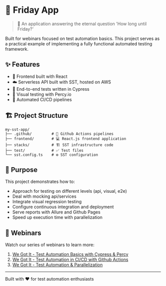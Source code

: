 # 🎯 Friday App

> 📅 An application answering the eternal question 'How long until Friday?'

Built for webinars focused on test automation basics. This project serves as a practical example of implementing a fully functional automated testing framework.

## ✨ Features

- 🎨 Frontend built with React
- ☁️ Serverless API built with SST, hosted on AWS
- 🧪 End-to-end tests written in Cypress
- 👀 Visual testing with Percy.io
- 🚀 Automated CI/CD pipelines

## 🏗️ Project Structure

```
my-sst-app/
├── .github/         # 🔄 Github Actions pipelines
├── frontend/        # 💻 React.js frontend application
├── stacks/          # 🏗️ SST infrastructure code
├── test/            # ✅ Test files
└── sst.config.ts    # ⚙️ SST configuration
```

## 🎯 Purpose

This project demonstrates how to:
- Approach for testing on different levels (api, visual, e2e)
- Deal with mocking api/services
- Integrate visual regression testing
- Configure continuous integration and deployment
- Serve reports with Allure and Github Pages
- Speed up execution time with parallelization


## 🎥 Webinars

Watch our series of webinars to learn more:
1. [We Got It - Test Automation Basics with Cypress & Percy](https://www.youtube.com/watch?v=Lq2PxJUfiGI)
2. [We Got It - Test Automation in CI/CD with Github Actions](https://www.youtube.com/watch?v=sFnd6N8s3nA)
3. [We Got It - Test Automation  & Parallelization](https://www.youtube.com/watch?v=dQi34F5EDXw&)

---
Built with ❤️ for test automation enthusiasts